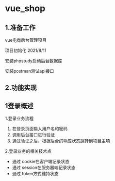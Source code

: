 # 								vue_shop

## 1.准备工作

vue电商后台管理项目

项目初始化 2021/8/11

安装phpstudy启动后台数据库

安装postman测试api接口

## 2.功能实现

## 1登录概述

1.登录业务流程

1. 在登录页面输入用户名和密码
2. 调用后台接口进行验证
3. 通过验证之后，根据后台的响应状态跳转到项目主项

2.登录业务的相关技术点

- 通过 cookie在客户端记录状态
- 通过 session在服务器端记录状态
- 通过 token方式维持状态




